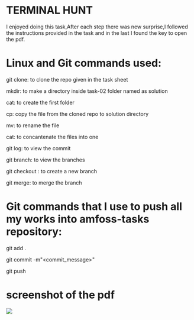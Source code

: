 # TERMINAL HUNT

I enjoyed doing this task,After each step there was new surprise,I followed the instructions provided in the task and in the last I found the key to open the pdf.

# Linux and Git commands used:

git clone: to clone the repo given in the task sheet

mkdir: to make a directory inside task-02 folder named as solution

cat: to create the first folder

cp: copy the file from the cloned repo to solution directory

mv: to rename the file

cat: to concantenate the files into one

git log: to view the commit

git branch: to view the branches

git checkout : to create a new branch

git merge: to merge the branch

# Git commands that I use to push all my works into amfoss-tasks repository:

git add .

git commit -m"\<commit\_message\>"

git push

# screenshot of the pdf

![](https://github.com/Avishek8136/amfoss_task/tree/main/task-02/solution/Screenshot.png)

